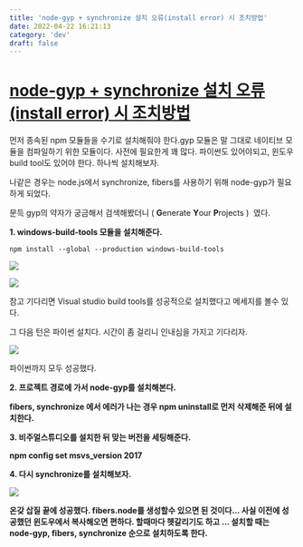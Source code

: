 ```yaml
---
title: 'node-gyp + synchronize 설치 오류(install error) 시 조치방법'
date: 2022-04-22 16:21:13
category: 'dev'
draft: false
---
```


[node-gyp + synchronize 설치 오류(install error) 시 조치방법](http://nhj12311.tistory.com/entry/nodegyp-%EC%84%A4%EC%B9%98-%EC%98%A4%EB%A5%98install-error-%EC%8B%9C-%EC%A1%B0%EC%B9%98%EB%B0%A9%EB%B2%95)
=================================================================================================================================================================================================

  

먼저 종속된 npm 모듈들을 수기로 설치해줘야 한다.gyp 모듈은 말 그대로 네이티브 모듈을 컴파일하기 위한 모듈이다. 사전에 필요한게 꽤 많다. 파이썬도 있어야되고, 윈도우 build tool도 있어야 한다. 하나씩 설치해보자.

  

나같은 경우는 node.js에서 synchronize, fibers를 사용하기 위해 node-gyp가 필요하게 되었다. 

  

문득 gyp의 약자가 궁금해서 검색해봤더니 ( **G**enerate **Y**our **P**rojects )  였다. 

**1\. windows-build-tools 모듈을 설치해준다.**

    npm install --global --production windows-build-tools
    

![](https://t1.daumcdn.net/cfile/tistory/99CF9D495B53FEC133)

  

![](https://t1.daumcdn.net/cfile/tistory/9941D3505B53FEF903)

  

참고 기다리면 Visual studio build tools를 성공적으로 설치했다고 메세지를 볼수 있다. 

그 다음 턴은 파이썬 설치다. 시간이 좀 걸리니 인내심을 가지고 기다리자. 

  

![](https://t1.daumcdn.net/cfile/tistory/998DC8465B540E3F04)

  

  

파이썬까지 모두 성공했다.

  

  

**2\. 프로젝트 경로에 가서 node-gyp를 설치해본다.**

**fibers, synchronize 에서 에러가 나는 경우 npm uninstall로 먼저 삭제해준 뒤에 설치한다.**

**3\. 비주얼스튜디오를 설치한 뒤 맞는 버전을 세팅해준다.**

**npm config set msvs\_version 2017**

**4\. 다시 synchronize를 설치해보자.**

  

![](https://t1.daumcdn.net/cfile/tistory/9983C9345B5413190B)

**온갖 삽질 끝에 성공했다. fibers.node를 생성할수 있으면 된 것이다... 사실 이전에 성공했던 윈도우에서 복사해오면 편하다. 할때마다 헷갈리기도 하고 ... 설치할 때는 node-gyp, fibers, synchronize 순으로 설치하도록 한다.**
